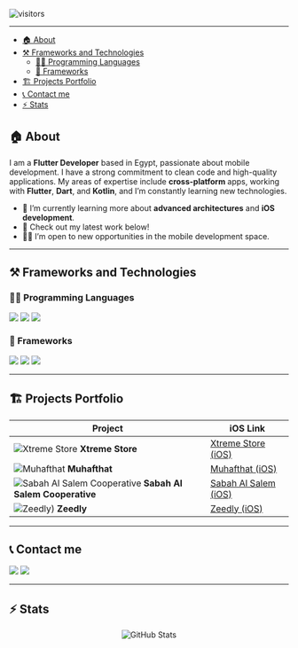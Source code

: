 
![visitors](https://komarev.com/ghpvc/?username=MoustafaSaid&label=Profile%20views&color=0e75b6&style=flat)

---

<!-- TOC -->
- [🏠 About](#-about)
- [⚒️ Frameworks and Technologies](#️-frameworks-and-technologies)
    - [👨‍💻 Programming Languages](#-programming-languages)
    - [🧰 Frameworks](#-frameworks)
- [🏗 Projects Portfolio](#-projects-portfolio)
- [📞 Contact me](#-contact-me)
- [⚡️ Stats](#️-stats)
<!-- TOC -->

## 🏠 About

I am a **Flutter Developer** based in Egypt, passionate about mobile development. I have a strong commitment to clean code and high-quality applications. My areas of expertise include **cross-platform** apps, working with **Flutter**, **Dart**, and **Kotlin**, and I’m constantly learning new technologies.

* 🌱 I’m currently learning more about **advanced architectures** and **iOS development**.
* 📖 Check out my latest work below!
* 👨‍💻 I’m open to new opportunities in the mobile development space.

---

## ⚒️ Frameworks and Technologies

### 👨‍💻 Programming Languages

<p>
  <img src="https://img.shields.io/badge/-Dart-0175C2?style=flat-square&logo=dart&logoColor=white" />
  <img src="https://img.shields.io/badge/-Kotlin-0095D5?style=flat-square&logo=kotlin&logoColor=white" />
  <img src="https://img.shields.io/badge/-C++-00599C?style=flat-square&logo=cplusplus&logoColor=white" />
</p>

### 🧰 Frameworks

<p>
  <img src="https://img.shields.io/badge/-Flutter-02569B?style=flat-square&logo=flutter&logoColor=white" />
  <img src="https://img.shields.io/badge/-Android-green?style=flat-square&logo=android&logoColor=white" />
  <img src="https://img.shields.io/badge/-iOS-black?style=flat-square&logo=apple&logoColor=white" />
</p>

---

## 🏗 Projects Portfolio

| Project | iOS Link |
|---------|----------|
| ![Xtreme Store](https://upload.wikimedia.org/wikipedia/en/5/55/Xtreme_Store_Logo.png) **Xtreme Store** | [Xtreme Store (iOS)](https://apps.apple.com/us/app/xtreme-store-app/id6474149541) |
| ![Muhafthat](https://upload.wikimedia.org/wikipedia/en/thumb/2/22/Muhafthat_logo.png/220px-Muhafthat_logo.png) **Muhafthat** | [Muhafthat (iOS)](https://apps.apple.com/us/app/muhafthat/id6469056182) |
| ![Sabah Al Salem Cooperative](https://upload.wikimedia.org/wikipedia/en/thumb/e/e2/Sabah_Al_Salem_Logo.png/220px-Sabah_Al_Salem_Logo.png) **Sabah Al Salem Cooperative** | [Sabah Al Salem (iOS)](https://apps.apple.com/us/app/%D8%AC%D9%85%D8%B9%D9%8A%D8%A9-%D8%B5%D8%A8%D8%A7%D8%AD-%D8%A7%D9%84%D8%B3%D8%A7%D9%84%D9%85-%D8%A7%D9%84%D8%AA%D8%B9%D8%A7%D9%88%D9%86%D9%8A%D8%A9/id6502917258) |
| ![Zeedly]([https://play-lh.googleusercontent.com/eQ4_rK0U--K8N9Wzqr7ysoomI5bUsug8oES7o1SQ8bZbw57MxmnJ5WkOAUc56WTq7U4=w240-h480-rw)) **Zeedly** | [Zeedly (iOS)](https://apps.apple.com/us/app/zeedly/id6472618232) |

---

## 📞 Contact me

[<img src="https://img.shields.io/badge/LinkedIn-%230077B5.svg?&style=for-the-badge&logo=linkedin&logoColor=white" />](https://linkedin.com/in/moustafasalha)
[<img src="https://img.shields.io/badge/Gmail-red.svg?&style=for-the-badge&logo=gmail&logoColor=white" />](mailto:moustafasaidsalha@gmail.com)

---

## ⚡️ Stats

<p align="center">
  <img src="https://github-readme-streak-stats.herokuapp.com/?user=MoustafaSaid&theme=dark&hide_border=true" alt="GitHub Stats" />
</p>
